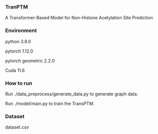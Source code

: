 ### TranPTM
A Transformer-Based Model for Non-Histone Acetylation Site Prediction

### Environment
python 3.8.0

pytorch 1.12.0

pytorch geometric 2.2.0

Cuda 11.6

### How to run
Run ./data_preprocess/generate_data.py to generate graph data.

Run ./model/main.py to train the TransPTM.

### Dataset
dataset.csv
